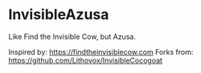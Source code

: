 # InvisibleAzusa
Like Find the Invisible Cow, but Azusa.

Inspired by: https://findtheinvisiblecow.com
Forks from: https://github.com/Lithovox/InvisibleCocogoat
